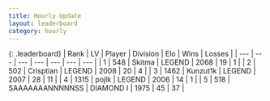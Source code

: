```yaml
---
title: Hourly Update
layout: leaderboard
category: hourly
---
```


{: .leaderboard}
| Rank | LV | Player | Division | Elo | Wins | Losses |
| --- | --- | --- | --- | --- | --- | --- |
| <span data-change="0">1</span> | 548 | <span title="ID: 402846">Skitma</span> | LEGEND | <span data-change="0">2068</span> | <span data-change="0">19</span> | <span data-change="0">1</span> |
| <span data-change="0">2</span> | 502 | <span title="ID: 665674">Crisptian</span> | LEGEND | <span data-change="0">2008</span> | <span data-change="0">20</span> | <span data-change="0">4</span> |
| <span data-change="0">3</span> | 1462 | <span title="ID: 392407">Kunzut1k</span> | LEGEND | <span data-change="0">2007</span> | <span data-change="0">28</span> | <span data-change="0">11</span> |
| <span data-change="0">4</span> | 1315 | <span title="ID: 4783">pojlk</span> | LEGEND | <span data-change="0">2006</span> | <span data-change="0">14</span> | <span data-change="0">1</span> |
| <span data-change="32">5</span> | 518 | <span title="ID: 174294">SAAAAAAANNNNNSS</span> | DIAMOND I | <span data-change="146">1975</span> | <span data-change="16">45</span> | <span data-change="4">37</span> |